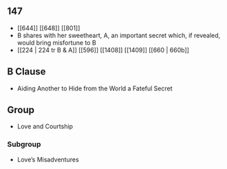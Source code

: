 ## 147
- [[644]] [[648]] [[801]] 
- B shares with her sweetheart, A, an important secret which, if revealed, would bring misfortune to B
- [[224 | 224 tr B &amp; A]] [[596]] [[1408]] [[1409]] [[660 | 660b]] 

## B Clause
- Aiding Another to Hide from the World a Fateful Secret

## Group
- Love and Courtship

### Subgroup
- Love’s Misadventures

